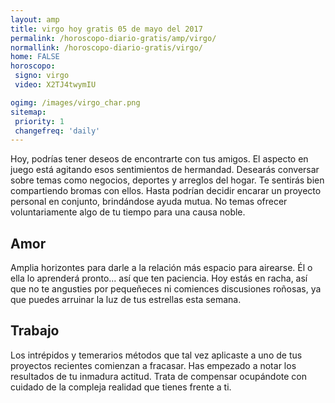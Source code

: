 ```yaml
---
layout: amp
title: virgo hoy gratis 05 de mayo del 2017 
permalink: /horoscopo-diario-gratis/amp/virgo/
normallink: /horoscopo-diario-gratis/virgo/
home: FALSE
horoscopo:
 signo: virgo
 video: X2TJ4twymIU

ogimg: /images/virgo_char.png
sitemap:
 priority: 1
 changefreq: 'daily'
---
```



Hoy, podrías tener deseos de encontrarte con tus amigos. El aspecto en juego está agitando esos sentimientos de hermandad. Desearás conversar sobre temas como negocios, deportes y arreglos del hogar. Te sentirás bien compartiendo bromas con ellos. Hasta podrían decidir encarar un proyecto personal en conjunto, brindándose ayuda mutua. No temas ofrecer voluntariamente algo de tu tiempo para una causa noble.

## Amor

Amplia horizontes para darle a la relación más espacio para airearse. Él o ella lo aprenderá pronto... así que ten paciencia. Hoy estás en racha, así que no te angusties por pequeñeces ni comiences discusiones roñosas, ya que puedes arruinar la luz de tus estrellas esta semana.

## Trabajo

Los intrépidos y temerarios métodos que tal vez aplicaste a uno de tus proyectos recientes comienzan a fracasar. Has empezado a notar los resultados de tu inmadura actitud. Trata de compensar ocupándote con cuidado de la compleja realidad que tienes frente a ti.